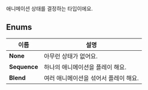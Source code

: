 
애니메이션 상태를 결정하는 타입이에요. 
## **Enums**

 **이름** | **설명** |
 --- | --- |
**None** |아무런 상태가 없어요. |
**Sequence** |하나의 애니메이션을 플레이 해요. |
**Blend** |여러 애니메이션을 섞어서 플레이 해요. |
